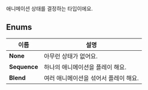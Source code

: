 
애니메이션 상태를 결정하는 타입이에요. 
## **Enums**

 **이름** | **설명** |
 --- | --- |
**None** |아무런 상태가 없어요. |
**Sequence** |하나의 애니메이션을 플레이 해요. |
**Blend** |여러 애니메이션을 섞어서 플레이 해요. |
